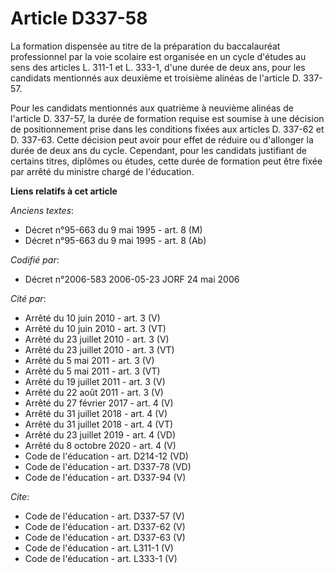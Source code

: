 # Article D337-58

La formation dispensée au titre de la préparation du baccalauréat professionnel par la voie scolaire est organisée en un
cycle d'études au sens des articles L. 311-1 et L. 333-1, d'une durée de deux ans, pour les candidats mentionnés aux deuxième
et troisième alinéas de l'article D. 337-57.

Pour les candidats mentionnés aux quatrième à neuvième alinéas de l'article D. 337-57, la durée de formation requise est
soumise à une décision de positionnement prise dans les conditions fixées aux articles D. 337-62 et D. 337-63. Cette décision
peut avoir pour effet de réduire ou d'allonger la durée de deux ans du cycle. Cependant, pour les candidats justifiant de
certains titres, diplômes ou études, cette durée de formation peut être fixée par arrêté du ministre chargé de l'éducation.

**Liens relatifs à cet article**

_Anciens textes_:

  - Décret n°95-663 du 9 mai 1995 - art. 8 (M)
  - Décret n°95-663 du 9 mai 1995 - art. 8 (Ab)

_Codifié par_:

  - Décret n°2006-583 2006-05-23 JORF 24 mai 2006

_Cité par_:

  - Arrêté du 10 juin 2010 - art. 3 (V)
  - Arrêté du 10 juin 2010 - art. 3 (VT)
  - Arrêté du 23 juillet 2010 - art. 3 (V)
  - Arrêté du 23 juillet 2010 - art. 3 (VT)
  - Arrêté du 5 mai 2011 - art. 3 (V)
  - Arrêté du 5 mai 2011 - art. 3 (VT)
  - Arrêté du 19 juillet 2011 - art. 3 (V)
  - Arrêté du 22 août 2011 - art. 3 (V)
  - Arrêté du 27 février 2017 - art. 4 (V)
  - Arrêté du 31 juillet 2018 - art. 4 (V)
  - Arrêté du 31 juillet 2018 - art. 4 (VT)
  - Arrêté du 23 juillet 2019 - art. 4 (VD)
  - Arrêté du 8 octobre 2020 - art. 4 (V)
  - Code de l'éducation - art. D214-12 (VD)
  - Code de l'éducation - art. D337-78 (VD)
  - Code de l'éducation - art. D337-94 (V)

_Cite_:

  - Code de l'éducation - art. D337-57 (V)
  - Code de l'éducation - art. D337-62 (V)
  - Code de l'éducation - art. D337-63 (V)
  - Code de l'éducation - art. L311-1 (V)
  - Code de l'éducation - art. L333-1 (V)

